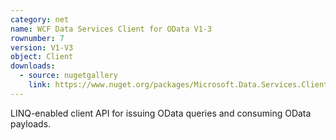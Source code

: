 ```yaml
---
category: net
name: WCF Data Services Client for OData V1-3
rownumber: 7
version: V1-V3
object: Client
downloads:
  - source: nugetgallery
    link: https://www.nuget.org/packages/Microsoft.Data.Services.Client/
---
```

LINQ-enabled client API for issuing OData queries and consuming OData payloads.
